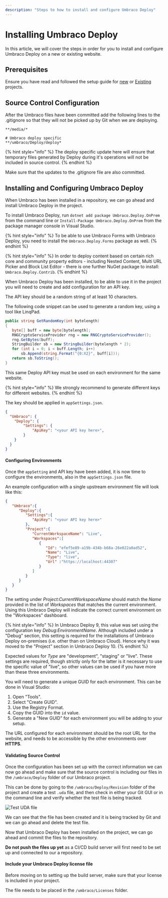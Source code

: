 ```yaml
---
description: "Steps to how to install and configure Umbraco Deploy"
---
```


# Installing Umbraco Deploy

In this article, we will cover the steps in order for you to install and configure Umbraco Deploy on a new or existing website.

## Prerequisites

Ensure you have read and followed the setup guide for [new](new-site.md) or [Existing](existing-site.md) projects.

## Source Control Configuration

After the Umbraco files have been committed add the following lines to the .gitignore so that they will not be picked up by Git when we are deploying.

```none
**/media/*

# Umbraco deploy specific
**/umbraco/Deploy/deploy*
```

{% hint style="info" %}
The deploy specific update here will ensure that temporary files generated by Deploy during it's operations will not be included in source control.
{% endhint %}

Make sure that the updates to the .gitignore file are also committed.

## Installing and Configuring Umbraco Deploy

When Umbraco has been installed in a repository, we can go ahead and install Umbraco Deploy in the project.

To install Umbraco Deploy, run `dotnet add package Umbraco.Deploy.OnPrem` from the command line or `Install-Package Umbraco.Deploy.OnPrem` from the package manager console in Visual Studio.

{% hint style="info" %}
To be able to use Umbraco Forms with Umbraco Deploy, you need to install the  `Umbraco.Deploy.Forms` package as well.
{% endhint %}

{% hint style="info" %}
In order to deploy content based on certain rich core and community property editors - including Nested Content, Multi URL Picker and Block List Editor - there is one further NuGet package to install: `Umbraco.Deploy.Contrib`.
{% endhint %}

When Umbraco Deploy has been installed, to be able to use it in the project you will need to create and add configuration for an API key.

The API key should be a random string of at least 10 characters.

The following code snippet can be used to generate a random key, using a tool like LinqPad.

```C#
public string GetRandomKey(int bytelength)
{
   byte[] buff = new byte[bytelength];
   RNGCryptoServiceProvider rng = new RNGCryptoServiceProvider();
   rng.GetBytes(buff);
   StringBuilder sb = new StringBuilder(bytelength * 2);
   for (int i = 0; i < buff.Length; i++)
       sb.Append(string.Format("{0:X2}", buff[i]));
   return sb.ToString();
}
```

This same Deploy API key must be used on each environment for the same website.

{% hint style="info" %}
We strongly recommend to generate different keys for different websites.
{% endhint %}

The key should be applied in `appSettings.json`.

```json
{
  "Umbraco": {
    "Deploy": {
        "Settings": {
            "ApiKey": "<your API key here>",
        }
    }
  }
}
```

#### Configuring Environments

Once the `appSetting` and API key have been added, it is now time to configure the environments, also in the `appSettings.json` file.

An example configuration with a single upstream environment file will look like this:

```json
{
   "Umbraco":{
      "Deploy":{
         "Settings":{
            "ApiKey": "<your API key here>"
         },
         "Project":{
            "CurrentWorkspaceName": "Live",
            "Workspaces":[
               {
                  "Id": "efef5e89-a19b-434b-b68a-26e022a0ad52",
                  "Name": "Live",
                  "Type": "live",
                  "Url" :"https://localhost:44307"
               }
            ]
         }
      }
   }
}
```

The setting under _Project:CurrentWorkspaceName_ should match the _Name_ provided in the list of _Workspaces_ that matches the current environment.  Using this Umbraco Deploy will indicate the correct current environment on the "Workspaces" dashboard.

{% hint style="info" %}
In Umbraco Deploy 9, this value was set using the configuration key _Debug:EnvironmentName_. Although included under a "Debug" section, this setting is required for the installations of Umbraco Deploy on-premises (i.e. other than on Umbraco Cloud). Hence why it was moved to the "Project" section in Umbraco Deploy 10.
{% endhint %}

Expected values for _Type_ are "development", "staging" or "live". These settings are required, though strictly only for the latter is it necessary to use the specific value of "live", so other values can be used if you have more than these three environments.

You will need to generate a unique GUID for each environment. This can be done in Visual Studio:

1. Open "Tools".
2. Select "Create GUID".
3. Use the Registry Format.
4. Copy the GUID into the `id` value.
5. Generate a "New GUID" for each environment you will be adding to your setup.

The URL configured for each environment should be the root URL for the website, and needs to be accessible by the other environments over **HTTPS**.

#### Validating Source Control

Once the configuration has been set up with the correct information we can now go ahead and make sure that the source control is including our files in the `/umbraco/Deploy` folder of our Umbraco project.

This can be done by going to the `/umbraco/Deploy/Revision` folder of the project and create a test `.uda` file, and then check in either your Git GUI or in the command line and verify whether the test file is being tracked.

![Test UDA file](images/test-UDA.png)

We can see that the file has been created and it is being tracked by Git and we can go ahead and delete the test file.

Now that Umbraco Deploy has been installed on the project, we can go ahead and commit the files to the repository.

**Do not push the files up yet** as a CI/CD build server will first need to be set up and connected to our a repository.

#### Include your Umbraco Deploy license file

Before moving on to setting up the build server, make sure that your license is included in your project.

The file needs to be placed in the `/umbraco/Licenses` folder.

